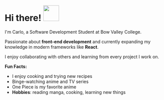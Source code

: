# Hi there! <img src="https://media1.giphy.com/media/v1.Y2lkPTc5MGI3NjExdTg1ZHRqd3hiYnN4d3gwNnEwY2Fnd2tkanpoYTNkM3A5Zm1wNzFoeSZlcD12MV9pbnRlcm5hbF9naWZfYnlfaWQmY3Q9cw/i00Ho1s3v7BVQ5qBLp/giphy.gif" width="50">

I'm Carlo, a Software Development Student at Bow Valley College.

Passionate about **front-end development** and currently expanding my knowledge in modern frameworks like **React**.

I enjoy collaborating with others and learning from every project I work on.

**Fun Facts:**
- I enjoy cooking and trying new recipes
- Binge-watching anime and TV series
- One Piece is my favorite anime
- **Hobbies**: reading manga, cooking, learning new things
